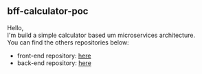 ## bff-calculator-poc

Hello, <br/>
I'm build a simple calculator based um microservices architecture.<br/>
You can find the others repositories below:<br/>
* front-end repository: [here](https://github.com/nicolasperuch/frontend-calculator-poc)<br/>
* back-end repository: [here](https://github.com/nicolasperuch/backend-calculator-poc)



